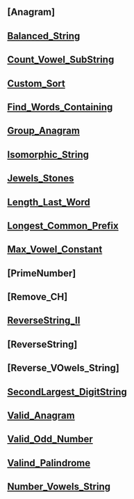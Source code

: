 ## [Anagram]

## [Balanced_String](https://leetcode.com/problems/split-a-string-in-balanced-strings/)

## [Count_Vowel_SubString](https://leetcode.com/problems/count-vowel-substrings-of-a-string/description/)

## [Custom_Sort](https://leetcode.com/problems/custom-sort-string/)

## [Find_Words_Containing](https://leetcode.com/problems/find-words-containing-character/)

## [Group_Anagram](https://leetcode.com/problems/group-anagrams/description/)

## [Isomorphic_String](https://leetcode.com/problems/isomorphic-strings/description/)

## [Jewels_Stones](https://leetcode.com/problems/jewels-and-stones/description/)

## [Length_Last_Word](https://leetcode.com/problems/length-of-last-word/description/)

## [Longest_Common_Prefix](https://leetcode.com/problems/longest-common-prefix/description/)

## [Max_Vowel_Constant](https://leetcode.com/problems/find-most-frequent-vowel-and-consonant/description/)

## [PrimeNumber]

## [Remove_CH]

## [ReverseString_II](https://leetcode.com/problems/reverse-string-ii/description/)

## [ReverseString]

## [Reverse_VOwels_String]

## [SecondLargest_DigitString](https://leetcode.com/problems/second-largest-digit-in-a-string)

## [Valid_Anagram](https://leetcode.com/problems/valid-anagram/description/)

## [Valid_Odd_Number](https://leetcode.com/problems/largest-odd-number-in-string/)

## [Valind_Palindrome](https://leetcode.com/problems/valid-palindrome/description/)

## [Number_Vowels_String](https://leetcode.com/problems/count-the-number-of-vowel-strings-in-range/description/)

